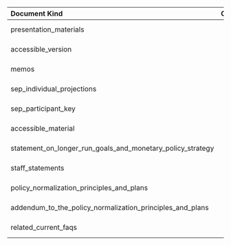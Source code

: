| Document Kind                                              |   Count | Earliest   | Latest     |
|:-----------------------------------------------------------|--------:|:-----------|:-----------|
| presentation_materials                                     |     712 | 1976-03-29 | 2017-12-13 |
| accessible_version                                         |     198 | 2001-06-27 | 2012-12-12 |
| memos                                                      |      87 | 1955-01-11 | 2017-02-01 |
| sep_individual_projections                                 |      79 | 2007-10-31 | 2017-12-13 |
| sep_participant_key                                        |      55 | 2007-10-31 | 2017-12-13 |
| accessible_material                                        |      39 | 2007-10-31 | 2012-12-12 |
| statement_on_longer_run_goals_and_monetary_policy_strategy |      11 | 2012-01-25 | 2017-02-01 |
| staff_statements                                           |       8 | 1980-12-19 | 1998-08-18 |
| policy_normalization_principles_and_plans                  |       2 | 2014-09-17 | 2014-09-17 |
| addendum_to_the_policy_normalization_principles_and_plans  |       2 | 2017-06-14 | 2017-06-14 |
| related_current_faqs                                       |       1 | 2012-09-13 | 2012-09-13 |